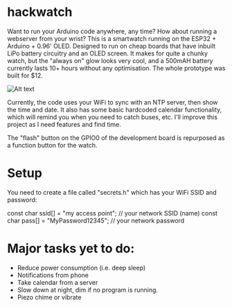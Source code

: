 # hackwatch
Want to run your Arduino code anywhere, any time? How about running a webserver from your wrist? This is a smartwatch running on the ESP32 + Arduino + 0.96' OLED. Designed to run on cheap boards that have inbuilt LiPo battery circuitry and an OLED screen. It makes for quite a chunky watch, but the "always on" glow looks very cool, and a 500mAH battery currently lasts 10+ hours without any optimisation. The whole prototype was built for $12.

![Alt text](relative/path/to/img.jpg?raw=true "Title")

Currently, the code uses your WiFi to sync with an NTP server, then show the time and date. It also has some basic hardcoded calendar functionality, which will remind you when you need to catch buses, etc. I'll improve this project as I need features and find time.

The "flash" button on the GPIO0 of the development board is repurposed as a function button for the watch.


# Setup
You need to create a file called "secrets.h" which has your WiFi SSID and password:

const char ssid[] = "my access point";  //  your network SSID (name)
const char pass[] = "MyPassword12345";       // your network password



# Major tasks yet to do:
- Reduce power consumption (i.e. deep sleep)
- Notifications from phone
- Take calendar from a server
- Slow down at night, dim if no program is running. 
- Piezo chime or vibrate
